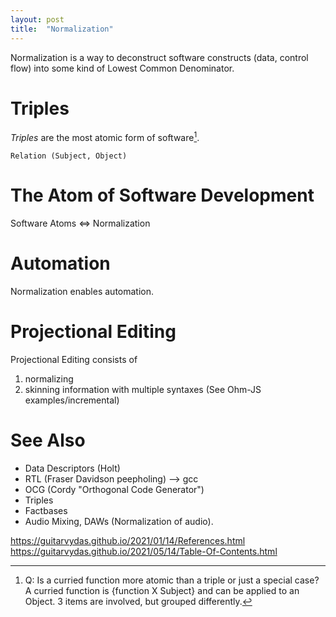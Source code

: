 ```yaml
---
layout: post
title:  "Normalization"
---
```


Normalization is a way to deconstruct software constructs (data, control flow) into some kind of Lowest Common Denominator.

# Triples
_Triples_ are the most atomic form of software[^curry]. 
```
Relation (Subject, Object)
```
[^curry]: Q: Is a curried function more atomic than a triple or just a special case?  A curried function is {function X Subject} and can be applied to an Object.  3 items are involved, but grouped differently.
# The Atom of Software Development
Software Atoms <=> Normalization
# Automation
Normalization enables automation.
# Projectional Editing
Projectional Editing consists of
1. normalizing
2. skinning information with multiple syntaxes (See Ohm-JS examples/incremental)

# See Also
- Data Descriptors (Holt)
- RTL (Fraser Davidson peepholing) --> gcc
- OCG (Cordy "Orthogonal Code Generator")
- Triples
- Factbases
- Audio Mixing, DAWs (Normalization of audio).

https://guitarvydas.github.io/2021/01/14/References.html
https://guitarvydas.github.io/2021/05/14/Table-Of-Contents.html


<script src="https://utteranc.es/client.js" 
        repo="guitarvydas/guitarvydas.github.io" 
        issue-term="pathname" 
        theme="github-light" 
        crossorigin="anonymous" 
        async> 
</script> 
